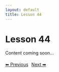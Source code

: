 ```yaml
---
layout: default
title: Lesson 44
---
```


# Lesson 44

Content coming soon...

<div style="margin-top: 20px;">
<a href="/docs/Intermediate/Lessons/lesson_43.md" style="margin-right: 10px;">⬅ Previous</a><a href="/docs/Intermediate/Lessons/lesson_45.md">Next ➡</a>
</div>
